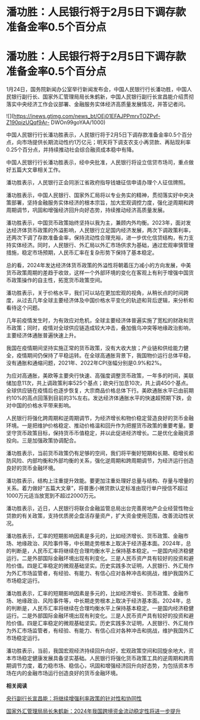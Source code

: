 # 潘功胜：人民银行将于2月5日下调存款准备金率0.5个百分点

# 潘功胜：人民银行将于2月5日下调存款准备金率0.5个百分点

1月24日，国务院新闻办公室举行新闻发布会，中国人民银行行长潘功胜，中国人民银行副行长、国家外汇管理局局长朱鹤新，中国人民银行副行长宣昌能介绍贯彻落实中央经济工作会议部署、金融服务实体经济高质量发展情况，并答记者问。

![](https://inews.gtimg.com/news_bt/OEj01EFAJPPmrvTOZPvf-Z190pizUQqf9Ar-
DWOn99goYAA/1000)

中国人民银行行长潘功胜表示，人民银行将于2月5日下调存款准备金率0.5个百分点，向市场提供长期流动性约1万亿元；明天将下调支农支小再贷款、再贴现利率0.25个百分点，并持续推动社会综合融资成本稳中有降。

中国人民银行行长潘功胜表示，经中央批准，人民银行将设立信贷市场司，重点做好五篇大文章相关工作。

潘功胜表示，人民银行正会同浙江省政府指导钱塘征信申请办理个人征信牌照。

潘功胜表示，中国人民银行、国家外汇局将以专业务实的精神，贯彻落实好中央决策部署，坚持金融服务实体经济的根本宗旨，加大宏观调控力度，强化逆周期和跨周期调节，巩固和增强经济回升向好态势，持续推动经济高质量发展。

潘功胜表示，中国货币政策始终坚持以我为主，兼顾内外均衡。2023年，面对发达经济体货币政策的外溢影响，人民银行立足国内经济发展，两次下调政策利率，还两次下调了存款准备金率，保持流动性合理充裕，进一步优化信贷结构，有力支持实体经济。同时，人民银行、外汇局以外汇市场供求为基础，通过宏观审慎管理措施，稳定市场预期，人民币汇率在复杂形势下保持了基本稳定。

总的看，2024年发达经济体货币政策的外溢性将朝着压力减小的方向发展，中美货币政策周期的差趋于收敛，这样一个外部环境的变化在客观上有利于增强中国货币政策操作的自主性，拓宽货币政策空间。

潘功胜表示，关于价格水平，我们可以站在更加宏观的视角，从稍长点的时间跨度，从过去几年全球主要经济体及中国价格水平变化的轨迹和背后逻辑，来分析和看待这个问题。

几年前疫情发生时，为有效应对危机，全球主要经济体普遍实施了宽松的财政和货币政策；同时，疫情对全球供应链造成较大冲击，叠加俄乌冲突等地缘政治影响，主要经济体通胀普遍快速上升。

我国在疫情期间坚持实施正常的货币政策，没有大收大放；产业链和供给能力健全，疫情期间仍保持了平稳运转。在全球高通胀背景下，我国物价运行总体平稳，没有通胀和通缩问题，2021年、2022年CPI涨幅分别是0.9%和2%。

为应对高通胀，美欧等主要央行快速、高强度调整货币政策，一年多的时间，美联储加息11次，共上调政策利率525个基点；欧央行加息10次，共上调450个基点。全球供应链在疫情后也逐步恢复，大宗商品价格总体下行。美欧通胀水平已由前期约10%的高点回落到目前的3%左右。发达经济体通胀水平的快速超预期下跌，会对中国的价格水平带来影响。

人民银行将强化跨周期和逆周期调节，为经济增长和物价稳定营造良好的货币金融环境。一是把维护价格稳定、推动价格温和回升作为把握货币政策的重要考量。要坚守货币政策目标，保持货币币值稳定，并以此促进经济增长。二是优化金融资源投向。三是加强政策协调配合。

潘功胜表示，当前货币政策仍有足够的空间，我们将平衡好短期和长期、稳增长和防风险、内部均衡和外部均衡的关系，强化逆周期和跨周期调节，为经济运行创造良好的货币金融环境。

潘功胜表示，结构上注重提升效能。要更加注重处理好总量与结构、存量与增量的关系。着力做好“五篇大文章”，将普惠小微贷款认定标准由现行单户授信不超过1000万元适当放宽到不超过2000万元。

潘功胜表示，近日，人民银行将联合金融监管总局出台完善房地产企业经营性物业贷款的有关政策，支持优质房企盘活存量资产，扩大资金使用范围，改善流动性状况。

潘功胜表示，汇率的短期影响因素是多元的，比如经济增长、货币政策、金融市场、地缘政治、风险事件等，中长期走势根本上取决于经济基本面。2024年，总的判断是，人民币汇率将继续在合理均衡水平上保持基本稳定。一是国内经济稳健运行。二是外部国际金融环境出现有利变化。三是人民币资产具有较好的投资和避险价值。四是汇率稳定的微观基础坚实。历史实践多次证明，人民银行、外汇局作为外汇市场监管者，有经验、有能力、有信心应对各种冲击和挑战，维护我国外汇市场稳定运行。

潘功胜表示，汇率的短期影响因素是多元的，比如经济增长、货币政策、金融市场、地缘政治、风险事件等，中长期走势根本上取决于经济基本面。2024年，总的判断是，人民币汇率将继续在合理均衡水平上保持基本稳定。一是国内经济稳健运行。二是外部国际金融环境出现有利变化。三是人民币资产具有较好的投资和避险价值。四是汇率稳定的微观基础坚实。历史实践多次证明，人民银行、外汇局作为外汇市场监管者，有经验、有能力、有信心应对各种冲击和挑战，维护我国外汇市场稳定运行。

潘功胜表示，当前，我国宏观经济持续回升向好，宏观政策空间和回旋余地大，资本市场稳定健康发展具备坚实基础。人民银行将强化货币政策工具的逆周期和跨周期调节力度，着力稳市场、稳信心，巩固和增强经济回升向好态势，为包括资本市场在内的金融市场运行创造良好的货币金融环境。

**相关阅读**

[央行副行长宣昌能：将继续增强利率政策的针对性和协同性 ](https://news.qq.com/rain/a/20240124A05RE500)

[国家外汇管理局局长朱鹤新：2024年我国跨境资金流动稳定性将进一步提升
](https://news.qq.com/rain/a/20240124A05AHT00)

